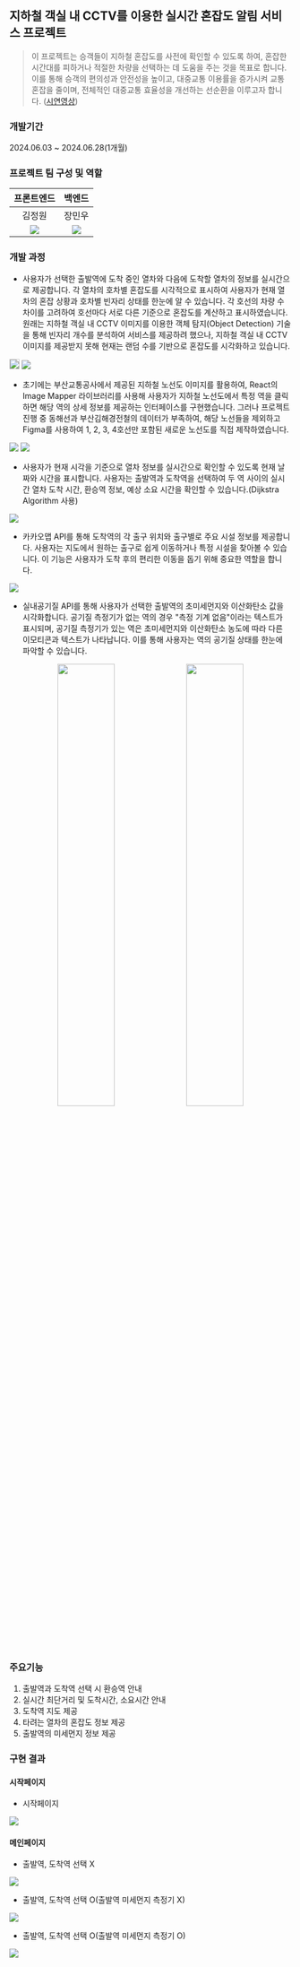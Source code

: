 ## 지하철 객실 내 CCTV를 이용한 실시간 혼잡도 알림 서비스 프로젝트

> 이 프로젝트는 승객들이 지하철 혼잡도를 사전에 확인할 수 있도록 하여, 혼잡한 시간대를 피하거나 적절한 차량을 선택하는 데 도움을 주는 것을 목표로 합니다. 이를 통해 승객의 편의성과 안전성을 높이고, 대중교통 이용률을 증가시켜 교통 혼잡을 줄이며, 전체적인 대중교통 효율성을 개선하는 선순환을 이루고자 합니다. ([시연영상](https://youtu.be/ifACPxiXOsM))

### 개발기간
2024.06.03 ~ 2024.06.28(1개월)

### 프로젝트 팀 구성 및 역할
|프론트엔드|백엔드|
|:---:|:---:|
|김정원|장민우|
|[<img src="https://img.shields.io/badge/github-181717?style=for-the-badge&logo=github&logoColor=white">](https://github.com/DevInGarden)|[<img src="https://img.shields.io/badge/github-181717?style=for-the-badge&logo=github&logoColor=white">](https://github.com/minwoowow)|

### 개발 과정
- 사용자가 선택한 출발역에 도착 중인 열차와 다음에 도착할 열차의 정보를 실시간으로 제공합니다. 각 열차의 호차별 혼잡도를 시각적으로 표시하여 사용자가 현재 열차의 혼잡 상황과 호차별 빈자리 상태를 한눈에 알 수 있습니다. 각 호선의 차량 수 차이를 고려하여 호선마다 서로 다른 기준으로 혼잡도를 계산하고 표시하였습니다. 원래는 지하철 객실 내 CCTV 이미지를 이용한 객체 탐지(Object Detection) 기술을 통해 빈자리 개수를 분석하여 서비스를 제공하려 했으나, 지하철 객실 내 CCTV 이미지를 제공받지 못해 현재는 랜덤 수를 기반으로 혼잡도를 시각화하고 있습니다.
<img src="https://github.com/jwkim97211/project1/blob/main/assets/page3.png" style="border: 1px solid #ccc;">
<img src="https://github.com/jwkim97211/project1/blob/main/assets/page4.png">

 - 초기에는 부산교통공사에서 제공된 지하철 노선도 이미지를 활용하여, React의 Image Mapper 라이브러리를 사용해 사용자가 지하철 노선도에서 특정 역을 클릭하면 해당 역의 상세 정보를 제공하는 인터페이스를 구현했습니다. 그러나 프로젝트 진행 중 동해선과 부산김해경전철의 데이터가 부족하여, 해당 노선들을 제외하고 Figma를 사용하여 1, 2, 3, 4호선만 포함된 새로운 노선도를 직접 제작하였습니다.
<img src="https://github.com/jwkim97211/project1/blob/main/assets/image.png">
<img src="https://github.com/jwkim97211/project1/blob/main/assets/figma.png">

- 사용자가 현재 시각을 기준으로 열차 정보를 실시간으로 확인할 수 있도록 현재 날짜와 시간을 표시합니다. 사용자는 출발역과 도착역을 선택하여 두 역 사이의 실시간 열차 도착 시간, 환승역 정보, 예상 소요 시간을 확인할 수 있습니다.(Dijkstra Algorithm 사용)
<img src="https://github.com/jwkim97211/project1/blob/main/assets/page1.png">

- 카카오맵 API를 통해 도착역의 각 출구 위치와 출구별로 주요 시설 정보를 제공합니다. 사용자는 지도에서 원하는 출구로 쉽게 이동하거나 특정 시설을 찾아볼 수 있습니다. 이 기능은 사용자가 도착 후의 편리한 이동을 돕기 위해 중요한 역할을 합니다.
<img src="https://github.com/jwkim97211/project1/blob/main/assets/page2.png">

- 실내공기질 API를 통해 사용자가 선택한 출발역의 초미세먼지와 이산화탄소 값을 시각화합니다. 공기질 측정기가 없는 역의 경우 "측정 기계 없음"이라는 텍스트가 표시되며, 공기질 측정기가 있는 역은 초미세먼지와 이산화탄소 농도에 따라 다른 이모티콘과 텍스트가 나타납니다. 이를 통해 사용자는 역의 공기질 상태를 한눈에 파악할 수 있습니다.

<div align="center">
  <img src="https://github.com/jwkim97211/project1/blob/main/assets/air1.PNG" width="45%">
  <img src="https://github.com/jwkim97211/project1/blob/main/assets/air2.PNG" width="45%">
</div>

### 주요기능
1. 출발역과 도착역 선택 시 환승역 안내
2. 실시간 최단거리 및 도착시간, 소요시간 안내
3. 도착역 지도 제공
4. 타려는 열차의 혼잡도 정보 제공
5. 출발역의 미세먼지 정보 제공

### 구현 결과
#### 시작페이지
- 시작페이지
<img src="https://github.com/jwkim97211/project1/blob/main/assets/subway1.png">

#### 메인페이지
- 출발역, 도착역 선택 X
<img src="https://github.com/jwkim97211/project1/blob/main/assets/subway2.png">

- 출발역, 도착역 선택 O(출발역 미세먼지 측정기 X)
<img src="https://github.com/jwkim97211/project1/blob/main/assets/subway3.png">

- 출발역, 도착역 선택 O(출발역 미세먼지 측정기 O)
<img src="https://github.com/jwkim97211/project1/blob/main/assets/subway4.png">
